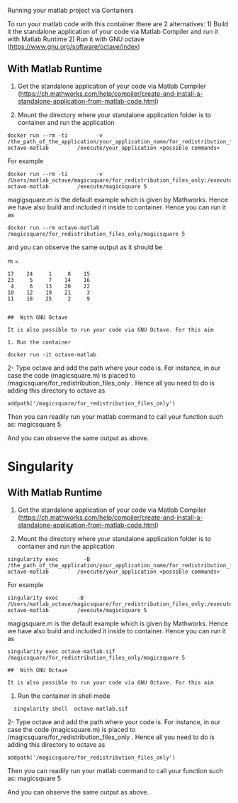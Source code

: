 Running your matlab project via Containers

To run your matlab code with this container there are 2 alternatives: 1) Build it the standalone application of your code via Matlab Compiler and  run it with Matlab Runtime 2) Run it with GNU octave (https://www.gnu.org/software/octave/index)

##  With Matlab Runtime

1. Get the standalone application of your code via Matlab Compiler (https://ch.mathworks.com/help/compiler/create-and-install-a-standalone-application-from-matlab-code.html)

2. Mount the directory where your standalone application folder is to container and run the application

```
docker run --rm -ti         -v /the_path_of_the_application/your_application_name/for_redistribution_files_only:/execute         octave-matlab         /execute/your_application <possible commands>

```

For example

```
docker run --rm -ti         -v  /Users/matlab_octave/magicsquare/for_redistribution_files_only:/execute         octave-matlab         /execute/magicsquare 5
```

magigsquare.m is the default example which is given by Mathworks. Hence we have also build and included it inside to container. Hence you can run it as 

```
docker run --rm octave-matlab /magicsquare/for_redistribution_files_only/magicsquare 5
```

and you can observe the same output as it should be


m =

    17    24     1     8    15
    23     5     7    14    16
     4     6    13    20    22
    10    12    19    21     3
    11    18    25     2     9
    
    
    ##  With GNU Octave
    
    It is also possible to run your code via GNU Octave. For this aim
    
    1. Run the container 
    
 ```
docker run -it octave-matlab
```

2- Type octave and add the path where your code is. For instance, in our case the code (magicsquare.m)  is placed to  /magicsquare/for_redistribution_files_only . Hence all you need to do is adding this directory to octave as

 ```
 addpath('/magicsquare/for_redistribution_files_only')  
 
 ```

Then you can readily run your matlab command to call your function such as:   magicsquare 5

And you can observe the same output as above.
    
    
    
 # Singularity 
 
 ##  With Matlab Runtime

1. Get the standalone application of your code via Matlab Compiler (https://ch.mathworks.com/help/compiler/create-and-install-a-standalone-application-from-matlab-code.html)

2. Mount the directory where your standalone application folder is to container and run the application
 
 ```
singularity exec        -B  /the_path_of_the_application/your_application_name/for_redistribution_files_only:/execute         octave-matlab         /execute/your_application <possible commands>

```

For example

```
singularity exec      -B  /Users/matlab_octave/magicsquare/for_redistribution_files_only:/execute         octave-matlab         /execute/magicsquare 5

```


magigsquare.m is the default example which is given by Mathworks. Hence we have also build and included it inside to container. Hence you can run it as 
 
 
  ```
 singularity exec octave-matlab.sif /magicsquare/for_redistribution_files_only/magicsquare 5
  ``` 
  
     
    ##  With GNU Octave
    
    It is also possible to run your code via GNU Octave. For this aim
    
 1. Run the container in shell mode
    
 ```
   singularity shell  octave-matlab.sif
```

2- Type octave and add the path where your code is. For instance, in our case the code (magicsquare.m)  is placed to  /magicsquare/for_redistribution_files_only . Hence all you need to do is adding this directory to octave as

 ```
 addpath('/magicsquare/for_redistribution_files_only')  
 
 ```

Then you can readily run your matlab command to call your function such as:   magicsquare 5

And you can observe the same output as above.
    

    
    


 
    

